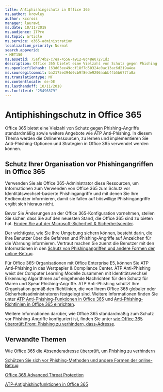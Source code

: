 ```yaml
---
title: Antiphishingschutz in Office 365
ms.author: krowley
author: kccross
manager: laurawi
ms.date: 10/11/2018
ms.audience: ITPro
ms.topic: article
ms.service: o365-administration
localization_priority: Normal
search.appverid:
- MET150
ms.assetid: 75af74b2-c7ea-4556-a912-8c48e07271d3
description: Office 365 bietet eine Vielzahl von Schutz gegen Phishing-Angriffe standardmäßig sowie weitere Angebote wie ATP Anti-Phishing. In diesem Thema werden die Onlineressourcen, zu lernen und implementieren Sie Anti-Phishing-Optionen und Strategien in Office 365 verwendet werden können.
ms.openlocfilehash: 163d03ee49ccf18f7d50324e0ac13ac6d219a4ea
ms.sourcegitcommit: ba2175e394d0cb9f8ede9206aabb44b5b677fa0a
ms.translationtype: MT
ms.contentlocale: de-DE
ms.lasthandoff: 10/11/2018
ms.locfileid: "25496879"
---
```

# <a name="anti-phishing-protection-in-office-365"></a>Antiphishingschutz in Office 365

Office 365 bietet eine Vielzahl von Schutz gegen Phishing-Angriffe standardmäßig sowie weitere Angebote wie ATP Anti-Phishing. In diesem Thema werden die Onlineressourcen, zu lernen und implementieren Sie Anti-Phishing-Optionen und Strategien in Office 365 verwendet werden können.
  
## <a name="protect-your-organization-against-phishing-attacks-in-office-365"></a>Schutz Ihrer Organisation vor Phishingangriffen in Office 365

Verwenden Sie als Office 365-Administrator diese Ressourcen, um Informationen zum Verwenden von Office 365 zum Schutz vor Identitätswechsel-basierte Phishingangriffe und mit denen Sie Ihre Endbenutzer informieren, damit sie fallen auf böswillige Phishingangriffe ergibt sich hieraus nicht.
  
Bevor Sie Änderungen an der Office 365-Konfiguration vornehmen, stellen Sie sicher, dass Sie auf den neuesten Stand, die Office 365 sind zu bieten hat. [Finden Sie auf der Microsoft-Sicherheit &amp; Sicherheitscenter](https://www.microsoft.com/security/default.aspx).
  
Der wichtigste, wie Sie Ihre Umgebung sichern können, besteht darin, die Ihre Benutzer über die Gefahren und Phishing-Angriffe auf Anzeichen für die Warnung informieren. Vertraut machen Sie zuerst die Benutzer mit den Informationen in den [Schutz von Phishingangriffen und andere Formen der online-Betrug](https://support.office.com/article/f84750b4-2f2c-46c3-89f6-e65f7f8c3546).
  
Für Office 365-Organisationen mit Office Enterprise E5, können Sie ATP Anti-Phishing in das Wertpapier &amp; Compliance Center. ATP Anti-Phishing weist der Computer Learning Modelle zusammen mit Identitätswechsel Erkennung Algorithmen auf eingehende Nachrichten für den Schutz für Waren und Spear Phishing-Angriffe. ATP Anti-Phishing schützt Ihre Organisation gemäß den Richtlinien, die von Ihrem Office 365 globaler oder Sicherheitsadministratoren festgelegt sind. Weitere Informationen finden Sie unter [ATP Anti-Phishing-Funktionen in Office 365](atp-anti-phishing.md) und [Anti-Phishing-Richtlinien in Office 365 einrichten](set-up-anti-phishing-policies.md).
  
Weitere Informationen darüber, wie Office 365 standardmäßig zum Schutz vor Phishing-Angriffe konfiguriert ist, finden Sie unter [wie Office 365 überprüft From: Phishing zu verhindern, dass-Adresse](how-office-365-validates-the-from-address.md).
  
## <a name="related-topics"></a>Verwandte Themen

[Wie Office 365 die Absenderadresse überprüft, um Phishing zu verhindern](how-office-365-validates-the-from-address.md)
  
[Schützen Sie sich vor Phishing-Methoden und andere Formen der online-Betrug](https://support.office.com/article/f84750b4-2f2c-46c3-89f6-e65f7f8c3546)
  
[Office 365 Advanced Threat Protection](office-365-atp.md)
  
[ATP-Antiphishingfunktionen in Office 365](atp-anti-phishing.md)
  

